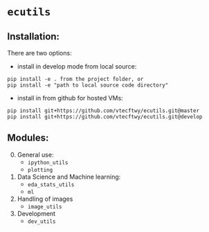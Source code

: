 `ecutils`
================

<!-- WARNING: THIS FILE WAS AUTOGENERATED! DO NOT EDIT! -->

## Installation:

There are two options:

- install in develop mode from local source:

<!-- -->

    pip install -e . from the project folder, or
    pip install -e "path to local source code directory"

- install in from github for hosted VMs:

<!-- -->

    pip install git+https://github.com/vtecftwy/ecutils.git@master
    pip install git+https://github.com/vtecftwy/ecutils.git@develop

## Modules:

0.  General use:
    - `ipython_utils`
    - `plotting`
1.  Data Science and Machine learning:
    - `eda_stats_utils`
    - `ml`
2.  Handling of images
    - `image_utils`
3.  Development
    - `dev_utils`
